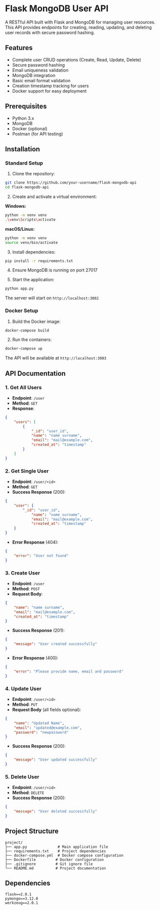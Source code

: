# Flask MongoDB User API

A RESTful API built with Flask and MongoDB for managing user resources. This API provides endpoints for creating, reading, updating, and deleting user records with secure password hashing.

## Features

- Complete user CRUD operations (Create, Read, Update, Delete)
- Secure password hashing
- Email uniqueness validation
- MongoDB integration
- Basic email format validation
- Creation timestamp tracking for users
- Docker support for easy deployment

## Prerequisites

- Python 3.x
- MongoDB
- Docker (optional)
- Postman (for API testing)

## Installation

### Standard Setup

1. Clone the repository:
```bash
git clone https://github.com/your-username/flask-mongodb-api
cd flask-mongodb-api
```

2. Create and activate a virtual environment:

**Windows:**
```bash
python -m venv venv
.\venv\Scripts\activate
```

**macOS/Linux:**
```bash
python -m venv venv
source venv/bin/activate
```

3. Install dependencies:
```bash
pip install -r requirements.txt
```

4. Ensure MongoDB is running on port 27017

5. Start the application:
```bash
python app.py
```

The server will start on `http://localhost:3002`

### Docker Setup

1. Build the Docker image:
```bash
docker-compose build
```

2. Run the containers:
```bash
docker-compose up
```

The API will be available at `http://localhost:3003`

## API Documentation

### 1. Get All Users
- **Endpoint**: `/user`
- **Method**: `GET`
- **Response**: 
```json
{
    "users": [
        {
            "_id": "user_id",
            "name": "name surname",
            "email": "mail@example.com",
            "created_at": "timestamp"
        }
    ]
}
```

### 2. Get Single User
- **Endpoint**: `/user/<id>`
- **Method**: `GET`
- **Success Response** (200):
```json
{
    "user": {
        "_id": "user_id",
            "name": "name surname",
            "email": "mail@example.com",
            "created_at": "timestamp"
    }
}
```
- **Error Response** (404):
```json
{
    "error": "User not found"
}
```

### 3. Create User
- **Endpoint**: `/user`
- **Method**: `POST`
- **Request Body**:
```json
{
    "name": "name surname",
    "email": "mail@example.com",
    "created_at": "timestamp"
}
```
- **Success Response** (201):
```json
{
    "message": "User created successfully"
}
```
- **Error Response** (400):
```json
{
    "error": "Please provide name, email and password"
}
```

### 4. Update User
- **Endpoint**: `/user/<id>`
- **Method**: `PUT`
- **Request Body** (all fields optional):
```json
{
    "name": "Updated Name",
    "email": "updated@example.com",
    "password": "newpassword"
}
```
- **Success Response** (200):
```json
{
    "message": "User updated successfully"
}
```

### 5. Delete User
- **Endpoint**: `/user/<id>`
- **Method**: `DELETE`
- **Success Response** (200):
```json
{
    "message": "User deleted successfully"
}
```

## Project Structure
```
project/
├── app.py              # Main application file
├── requirements.txt    # Project dependencies
├── docker-compose.yml  # Docker compose configuration
├── Dockerfile         # Docker configuration
├── .gitignore         # Git ignore file
└── README.md          # Project documentation
```

## Dependencies

```
flask==2.0.1
pymongo==3.12.0
werkzeug==2.0.1
```
